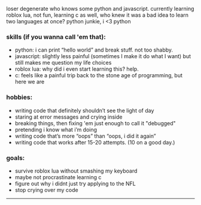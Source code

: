 loser degenerate who knows some python and javascript. currently learning roblox lua, not fun, learning c as well, who knew it was a bad idea to learn two languages at once? 
python junkie, i <3 python

### skills (if you wanna call 'em that):
- python: i can print “hello world” and break stuff. not too shabby.
- javascript: slightly less painful (sometimes I make it do what I want) but still makes me question my life choices 
- roblox lua: why did i even start learning this? help.
- c: feels like a painful trip back to the stone age of programming, but here we are

### hobbies:
- writing code that definitely shouldn’t see the light of day
- staring at error messages and crying inside
- breaking things, then fixing 'em just enough to call it "debugged"
- pretending i know what i’m doing
- writing code that’s more “oops” than “oops, i did it again”
- writing code that works after 15-20 attempts. (10 on a good day.)


### goals:
- survive roblox lua without smashing my keyboard
- maybe not procrastinate learning c
- figure out why i didnt just try applying to the NFL
- stop crying over my code

---

